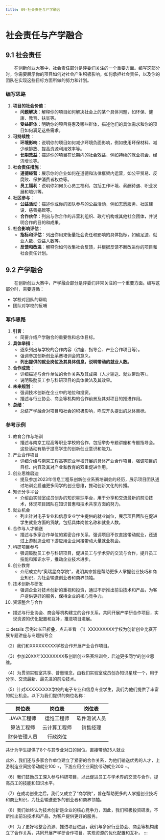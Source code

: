 ```yaml
---
title: 09-社会责任与产学融合
---
```

# 社会责任与产学融合

## 9.1 社会责任

&emsp;&emsp;在创新创业大赛中，社会责任部分是评委们关注的一个重要方面。编写这部分时，你需要展示你的项目如何对社会产生积极影响，如何承担社会责任，以及你的团队在实现这些目标方面所做的努力和计划。



### 编写思路

1. **项目的社会价值**：
   - **问题解决**：解释你的项目如何解决社会上的某个具体问题，如环保、健康、教育、扶贫等。
   - **受益群体**：明确你的项目将惠及哪些群体，描述他们的具体需求和你的项目如何满足这些需求。
2. **可持续性**：
   - **环境影响**：说明你的项目如何减少环境负面影响，例如使用环保材料、减少碳排放、提高资源利用效率等。
   - **长期效益**：描述你的项目在长期内的社会效益，例如持续的就业机会、经济增长等。
3. **社会责任措施**：
   - **道德经营**：展示你的企业如何在道德和法律框架内运营，如公平贸易、反腐败、保护消费者权益等。
   - **员工福利**：说明你如何关心员工福利，包括工作环境、薪酬待遇、职业发展和培训等。
4. **社区参与**：
   - **公益活动**：描述你或你的团队参与的公益活动，例如志愿服务、社区建设、慈善捐赠等。
   - **合作伙伴**：列出与你合作的非营利组织、政府机构或其他社会团体，并说明合作的目的和成果。
5. **社会影响评估**：
   - **指标和评估**：列出你用来衡量社会责任和影响的具体指标，如碳足迹、就业人数、受益人数等。
   - **反馈和改进**：解释你如何收集社会反馈，并根据反馈不断改进你的项目和社会责任计划。


## 9.2 产学融合

&emsp;&emsp;在创新创业大赛中，产学融合部分是评委们非常关注的一个重要方面。编写这部分时，需要遵循：

- 学校对团队的帮助
- 团队对学校的反哺


### 写作思路

1. **引言**：
   - 简要介绍产学融合的重要性和总体目标。
2. **具体举措**：
   - 逐条列出与学校的合作内容（讲座、指导会、产业合作项目等）。
   - 强调参加创新创业系赛培训会的意义。
   - **列出提供的就业岗位及其具体信息，说明带动的就业人数。**
3. **合作成效**：
   - 详细描述与合作单位的合作关系及其成果（人才输送、就业带动等）。
   - 说明鼓励员工参与科研项目的具体做法及其效果。
4. **未来规划**：
   - 强调技术创新在企业中的地位和投资。
   - 描述与行业协会、商会等机构的合作前景及其对项目的推进作用。
5. **总结**：
   - 总结产学融合对项目和社会的积极影响，呼应开头提出的总体目标。

### 参考示例

1. 教育合作与培训
   - 描述与南京工程高等职业学校的合作，包括举办专题讲座和专题指导会。这些活动有助于提高学生的创新创业意识和能力。
2. 产业合作项目
   - 详细介绍与南京工程高等职业学校开展的具体产业合作项目，强调项目的目标、内容及其对产业和教育的双重促进作用。
3. 创业思维启迪
   - 提及参加2023年信息工程系创新创业系赛培训会的经历，展示项目团队通过培训会启迪更多同学的创业思维，推动创新文化的传播。
4. 知识分享平台
   - 介绍由实验室成员创办的知识星球平台，用于分享和交流最新的前沿技术，体现项目团队在知识普惠和技术共享方面的努力。
5. 就业机会
   - 列出针对电子专业和信息专业学生提供的就业岗位，展示项目团队在促进学生就业方面的贡献。包括具体岗位名称和就业人数。
6. 合作与人才输送
   - 描述与多家合作单位的紧密合作关系，强调项目不仅直接带动就业，还通过上游制造业和下游应用企业间接带动大量就业机会。
7. 科研项目参与
   - 强调鼓励员工参与科研项目，促进员工与学术界的交流与合作，提升员工技能和知识水平，推动企业技术进步。
8. 创业教育
   - 介绍成立的“奥瑞星商学院”，说明其宗旨是帮助更多人掌握创业技巧和商业知识，为社会输送创业者和商界领袖。
9. 技术创新与研发
   - 强调企业对技术创新的重视和投资，通过不断推出前沿技术和产品，为客户提供更好的服务，保持企业的核心竞争力。
10.  资源整合与合作
   - 描述与行业协会、商会等机构建立的合作关系，共同开展产学研合作项目，实现资源的优化配置和互补，推进项目进展。

::: details 示例过长已折叠，点击查看
（1）XXXXXXXXX学校为创新创业比赛开展专题讲座与专题指导会

（2）我们和XXXXXXXXX学校合作开展产业合作项目。

（3）参加20XX年XXXXXXXX系创新创业系赛培训会，启迪更多同学的创业思维。

（4）为贯彻实验室共享、普惠理念，由我们实验室成员创办知识星球一个，用于分享、交流最新、最先进的前沿技术。

（5）针对XXXXXXXXX学校的电子专业和信息专业学生，我们为他们提供了丰富的就业机会。以下为我们提供的岗位名称：


|    岗位表    |    岗位表    |    岗位表    |
| :----------: | :----------: | :----------: |
|  JAVA工程师  |  运维工程师  | 软件测试人员 |
|  算法工程师  | 云计算工程师 |   销售经理   |
| 财务管理人员 |   行政岗位   |              |

共计为学生提供了8个与其专业对口的岗位。直接带动25人就业

此外，我们还与多家合作单位建立了紧密的合作关系，为他们输送优秀的人才，上游制造业间接带动就业100 +，下游应用企业间接带动就业200 +。

（6）我们鼓励员工深入参与科研项目，以此促进员工与学术界的交流与合作，提高员工的技能和知识水平。

（7）在成功创业之后，我们又成立了“商学院”，旨在帮助更多的人掌握创业技巧和商业知识，为社会输送更多的创业者和商界领袖。

（8）我们始终认为技术创新是企业的核心竞争力，因此，我们积极投资研发，不断推出前沿技术和产品，为客户提供更好的服务。

（9）为了更好地整合资源、推进项目进展，我们与多家行业协会、商会等机构建立了合作关系，共同开展产学研合作项目，实现资源的优化配置和互补。
:::